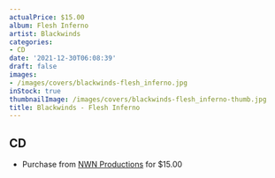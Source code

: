 ```yaml
---
actualPrice: $15.00
album: Flesh Inferno
artist: Blackwinds
categories:
- CD
date: '2021-12-30T06:08:39'
draft: false
images:
- /images/covers/blackwinds-flesh_inferno.jpg
inStock: true
thumbnailImage: /images/covers/blackwinds-flesh_inferno-thumb.jpg
title: Blackwinds - Flesh Inferno
---
```


## CD
* Purchase from [NWN Productions](http://shop.nwnprod.com/index.php?route=product/product&path=93&product_id=19913&sort=pd.name&order=ASC) for $15.00
